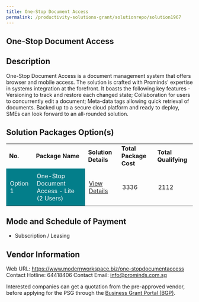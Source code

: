 ```yaml
---
title: One-Stop Document Access
permalink: /productivity-solutions-grant/solutionrepo/solution1967
---
```


## One-Stop Document Access

## Description

One-Stop Document Access is a document management system that offers browser and mobile access. The solution is crafted with Prominds' expertise in systems integration at the forefront. It boasts the following key features - Versioning to track and restore each changed state; Collaboration for users to concurrently edit a document; Meta-data tags allowing quick retrieval of documents. Backed up to a secure cloud platform and ready to deploy, SMEs can look forward to an all-rounded solution.

## Solution Packages Option(s)

<table>
<tr>
<td><b>No.</b></td>
<td><b>Package Name</b></td>
<td><b>Solution Details</b></td>
<td><b>Total Package Cost</b></td>
<td><b>Total Qualifying</b></td>
</tr>
<tr>
<td style='padding: 10px; background-color: #037E8A; color: #FFFFFF;'>Option 1</td>
<td style='padding: 10px; background-color: #037E8A; color: #FFFFFF;'>One-Stop Document Access - Lite (2 Users)</td>
<td style='padding: 10px;'><a href='https://www.gobusiness.gov.sg/images/psg/20200713_Desensitised_Annex_3_Part_1.pdf' target='_blank'>View Details</a></td>
<td style='padding: 10px;'>3336</td>
<td style='padding: 10px;'>2112</td>
</tr>
</table>

## Mode and Schedule of Payment

 - Subscription / Leasing

## Vendor Information

 Web URL: https://www.modernworkspace.biz/one-stopdocumentaccess
Contact Hotline: 64418406 
Contact Email: info@prominds.com.sg 


Interested companies can get a quotation from the pre-approved vendor, before applying for the PSG through the <a href='https://www.businessgrants.gov.sg/'>Business Grant Portal (BGP)</a>.

<script src="/jquery/resize-tables.js"></script>
